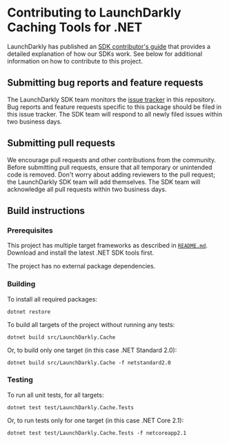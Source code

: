 # Contributing to LaunchDarkly Caching Tools for .NET

LaunchDarkly has published an [SDK contributor's guide](https://docs.launchdarkly.com/docs/sdk-contributors-guide) that provides a detailed explanation of how our SDKs work. See below for additional information on how to contribute to this project.

## Submitting bug reports and feature requests

The LaunchDarkly SDK team monitors the [issue tracker](https://github.com/launchdarkly/dotnet-cache/issues) in this repository. Bug reports and feature requests specific to this package should be filed in this issue tracker. The SDK team will respond to all newly filed issues within two business days.
 
## Submitting pull requests
 
We encourage pull requests and other contributions from the community. Before submitting pull requests, ensure that all temporary or unintended code is removed. Don't worry about adding reviewers to the pull request; the LaunchDarkly SDK team will add themselves. The SDK team will acknowledge all pull requests within two business days.
 
## Build instructions
 
### Prerequisites

This project has multiple target frameworks as described in [`README.md`](./README.md). Download and install the latest .NET SDK tools first.

The project has no external package dependencies.
 
### Building
 
To install all required packages:

```
dotnet restore
```

To build all targets of the project without running any tests:

```
dotnet build src/LaunchDarkly.Cache
```

Or, to build only one target (in this case .NET Standard 2.0):

```
dotnet build src/LaunchDarkly.Cache -f netstandard2.0
```
 
### Testing
 
To run all unit tests, for all targets:

```
dotnet test test/LaunchDarkly.Cache.Tests
```

Or, to run tests only for one target (in this case .NET Core 2.1):

```
dotnet test test/LaunchDarkly.Cache.Tests -f netcoreapp2.1
```
